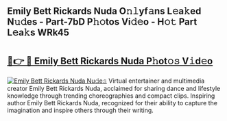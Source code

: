 ## Emily Bett Rickards Nuda O𝚗𝚕yf𝚊ns L𝚎a𝚔ed N𝚞𝚍es - Part-7bD P𝚑𝚘tos Vi𝚍𝚎o - H𝚘𝚝 Part L𝚎a𝚔s WRk45

# <h2><a href="http://kf8m7c.oniu.top/?m=Emily+Bett+Rickards+Nuda">🔗👉 🔴 Emily Bett Rickards Nuda P𝚑ot𝚘𝚜 V𝚒d𝚎o</a></h2>

[![Emily Bett Rickards Nuda Nu𝚍e𝚜](https://i.imgur.com/0qMVB7G.gif)](http://kf8m7c.oniu.top/?m=Emily+Bett+Rickards+Nuda)
Virtual entertainer and multimedia creator Emily Bett Rickards Nuda, acclaimed for sharing dance and lifestyle knowledge through trending choreographies and compact clips. Inspiring author Emily Bett Rickards Nuda, recognized for their ability to capture the imagination and inspire others through their writing.  
